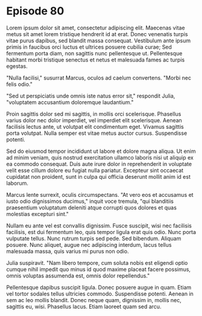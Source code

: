 # Episode 80

Lorem ipsum dolor sit amet, consectetur adipiscing elit. Maecenas vitae metus sit amet lorem tristique hendrerit id at erat. Donec venenatis turpis vitae purus dapibus, sed blandit massa consequat. Vestibulum ante ipsum primis in faucibus orci luctus et ultrices posuere cubilia curae; Sed fermentum porta diam, non sagittis nunc pellentesque ut. Pellentesque habitant morbi tristique senectus et netus et malesuada fames ac turpis egestas.

"Nulla facilisi," susurrat Marcus, oculos ad caelum convertens. "Morbi nec felis odio."

"Sed ut perspiciatis unde omnis iste natus error sit," respondit Julia, "voluptatem accusantium doloremque laudantium."

Proin sagittis dolor sed mi sagittis, in mollis orci scelerisque. Phasellus varius dolor nec dolor imperdiet, vel imperdiet elit scelerisque. Aenean facilisis lectus ante, ut volutpat elit condimentum eget. Vivamus sagittis porta volutpat. Nulla semper est vitae metus auctor cursus. Suspendisse potenti.

Sed do eiusmod tempor incididunt ut labore et dolore magna aliqua. Ut enim ad minim veniam, quis nostrud exercitation ullamco laboris nisi ut aliquip ex ea commodo consequat. Duis aute irure dolor in reprehenderit in voluptate velit esse cillum dolore eu fugiat nulla pariatur. Excepteur sint occaecat cupidatat non proident, sunt in culpa qui officia deserunt mollit anim id est laborum.

Marcus lente surrexit, oculis circumspectans. "At vero eos et accusamus et iusto odio dignissimos ducimus," inquit voce tremula, "qui blanditiis praesentium voluptatum deleniti atque corrupti quos dolores et quas molestias excepturi sint."

Nullam eu ante vel est convallis dignissim. Fusce suscipit, wisi nec facilisis facilisis, est dui fermentum leo, quis tempor ligula erat quis odio. Nunc porta vulputate tellus. Nunc rutrum turpis sed pede. Sed bibendum. Aliquam posuere. Nunc aliquet, augue nec adipiscing interdum, lacus tellus malesuada massa, quis varius mi purus non odio.

Julia suspiravit. "Nam libero tempore, cum soluta nobis est eligendi optio cumque nihil impedit quo minus id quod maxime placeat facere possimus, omnis voluptas assumenda est, omnis dolor repellendus."

Pellentesque dapibus suscipit ligula. Donec posuere augue in quam. Etiam vel tortor sodales tellus ultricies commodo. Suspendisse potenti. Aenean in sem ac leo mollis blandit. Donec neque quam, dignissim in, mollis nec, sagittis eu, wisi. Phasellus lacus. Etiam laoreet quam sed arcu.